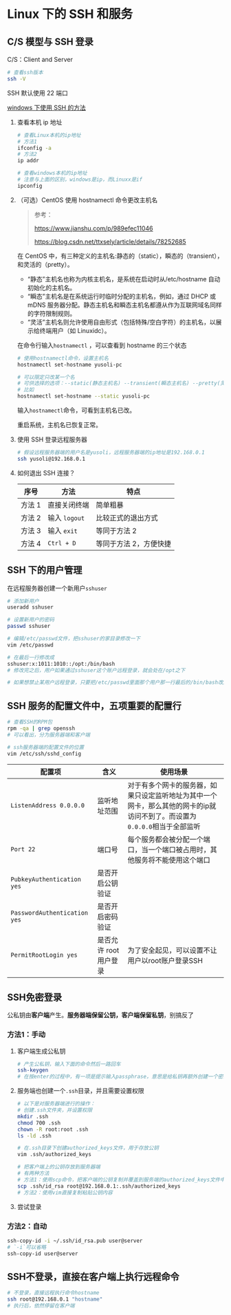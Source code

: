 # Linux 下的 SSH 和服务

## C/S 模型与 SSH 登录

C/S：Client and Server

```bash
# 查看ssh版本
ssh -V
```

SSH 默认使用 22 端口

[windows 下使用 SSH 的方法](../others/windows-ssh-software-putty.md)

1. 查看本机 ip 地址

   ```bash
   # 查看Linux本机的ip地址
   # 方法1
   ifconfig -a
   # 方法2
   ip addr

   # 查看windows本机的ip地址
   # 注意与上面的区别，windows是ip，而Linuxx是if
   ipconfig
   ```

1. （可选）CentOS 使用 hostnamectl 命令更改主机名

   > 参考：
   >
   > https://www.jianshu.com/p/989efec11046
   >
   > https://blog.csdn.net/ttxsely/article/details/78252685

   在 CentOS 中，有三种定义的主机名:静态的（static），瞬态的（transient），和灵活的（pretty）。

   - “静态”主机名也称为内核主机名，是系统在启动时从/etc/hostname 自动初始化的主机名。
   - “瞬态”主机名是在系统运行时临时分配的主机名，例如，通过 DHCP 或 mDNS 服务器分配。静态主机名和瞬态主机名都遵从作为互联网域名同样的字符限制规则。
   - “灵活”主机名则允许使用自由形式（包括特殊/空白字符）的主机名，以展示给终端用户（如 Linuxidc）。

   在命令行输入`hostnamectl` ，可以查看到 hostname 的三个状态

   ```bash
   # 使用hostnamectl命令，设置主机名
   hostnamectl set-hostname yusoli-pc

   # 可以限定只改某一个名
   # 可供选择的选项：--static(静态主机名) --transient(瞬态主机名) --pretty(灵活主机名)
   # 比如
   hostnamectl set-hostname --static yusoli-pc
   ```

   输入`hostnamectl`命令，可看到主机名已改。

   重启系统，主机名已恢复正常。

1. 使用 SSH 登录远程服务器

   ```bash
   # 假设远程服务器端的用户名是yusoli，远程服务器端的ip地址是192.168.0.1
   ssh yusoli@192.168.0.1
   ```

1. 如何退出 SSH 连接？

   | 序号   | 方法          | 特点                   |
   | ------ | ------------- | ---------------------- |
   | 方法 1 | 直接关闭终端  | 简单粗暴               |
   | 方法 2 | 输入 `logout` | 比较正式的退出方式     |
   | 方法 3 | 输入 `exit`   | 等同于方法 2           |
   | 方法 4 | `Ctrl + D`    | 等同于方法 2，方便快捷 |

## SSH 下的用户管理

在远程服务器创建一个新用户`sshuser`

```bash
# 添加新用户
useradd sshuser

# 设置新用户的密码
passwd sshuser

# 编辑/etc/passwd文件，把sshuser的家目录修改一下
vim /etc/passwd

# 在最后一行修改成
sshuser:x:1011:1010::/opt:/bin/bash
# 修改完之后，用户如果通过sshuser这个账户远程登录，就会处在/opt之下

# 如果想禁止某用户远程登录，只要把/etc/passwd里面那个用户那一行最后的/bin/bash改成/sbin/nologin即可
```

## SSH 服务的配置文件中，五项重要的配置行

```bash
# 查看SSH的RPM包
rpm -qa | grep openssh
# 可以看出，分为服务器端和客户端

# ssh服务器端的配置文件的位置
vim /etc/ssh/sshd_config
```

| 配置项                       | 含义                   |使用场景 |
| ---------------------------- | ---------------------- |---|
| `ListenAddress 0.0.0.0`      | 监听地址范围           |对于有多个网卡的服务器，如果只设定监听地址为其中一个网卡，那么其他的网卡的ip就访问不到了。而设置为`0.0.0.0`相当于全部监听|
| `Port 22`                    | 端口号                 |每个服务都会被分配一个端口，当一个端口被占用时，其他服务将不能使用这个端口|
| `PubkeyAuthentication yes`   | 是否开启公钥验证       ||
| `PasswordAuthentication yes` | 是否开启密码验证       ||
| `PermitRootLogin yes`        | 是否允许 root 用户登录 |为了安全起见，可以设置不让用户以root账户登录SSH|

## SSH免密登录

公私钥由**客户端**产生。**服务器端保留公钥，客户端保留私钥**，别搞反了

### 方法1：手动

1. 客户端生成公私钥

    ```bash
    # 产生公私钥，输入下面的命令然后一路回车
    ssh-keygen
    # 在按enter的过程中，有一项是提示输入passphrase，意思是给私钥再额外创建一个密码。由于本来就是为了免密登录，因此这里不要输入，直接按enter
    ```

1. 服务端也创建一个`.ssh`目录，并且需要设置权限

    ```bash
    # 以下是对服务器端进行的操作：
    # 创建.ssh文件夹，并设置权限
    mkdir .ssh
    chmod 700 .ssh
    chown -R root:root .ssh
    ls -ld .ssh

    # 在.ssh目录下创建authorized_keys文件，用于存放公钥
    vim .ssh/authorized_keys

    # 把客户端上的公钥存放到服务器端
    # 有两种方法
    # 方法1：使用scp命令，把客户端的公钥复制并覆盖到服务端的authorized_keys文件中
    scp .ssh/id_rsa root@192.168.0.1:.ssh/authorized_keys
    # 方法2：使用vim直接复制粘贴公钥内容
    ```

1. 尝试登录

### 方法2：自动

```bash
ssh-copy-id -i ~/.ssh/id_rsa.pub user@server
# `-i`可以省略
ssh-copy-id user@server
```

## SSH不登录，直接在客户端上执行远程命令

```bash
# 不登录，直接远程执行命令hostname
ssh root@192.168.0.1 "hostname"
# 执行后，依然停留在客户端
```
